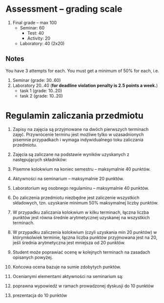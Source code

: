# Assessment – grading scale

1. Final grade – max 100
   - Seminar: 60
     - Test: 40
     - Activity: 20
   - Laboratory: 40 (2x20)

## Notes

You have 3 attempts for each.
You must get a minimum of 50% for each, i.e.

1. Seminar (grade: 30..60)
1. Laboratory 20..40 (**for deadline violation penalty is 2.5 points a week.**)
    - task 1  (grade: 10..20)
    - task 2  (grade: 10..20)

# Regulamin zaliczania przedmiotu

1. Zapisy na zajęcia są przyjmowane na dwóch pierwszych terminach zajęć. Przywrócenie terminu jest możliwe tylko w uzasadnionych pisemnie przypadkach i wymaga indywidualnego toku zaliczania przedmiotu.
 
2. Zajęcia są zaliczane na podstawie wyników uzyskanych z następujących składników:

  1.	Pisemne kolokwium na koniec semestru – maksymalnie 40 punktów.
  1.	Aktywności na seminarium – maksymalnie 20 punktów.
  1.	Laboratorium wg osobnego regulaminu – maksymalnie 40 punktów.

2.	Do zaliczenia przedmiotu niezbędne jest zaliczenie wszystkich składowych, tzn. uzyskanie minimum 50% maksymalnej liczby punktów. 

3.	W przypadku zaliczania kolokwium w kilku terminach, łączna liczba punktów jest równa średnie arytmetycznej uzyskanej na wszystkich terminach.

4.	W przypadku zaliczenia kolokwium (czyli uzyskania min 20 punktów) w którymkolwiek terminie, łączna liczba punktów przyjmowana jest na 20, jeśli średnia arytmetyczna jest mniejsza od 20 punktów.

5.	Student może poprawiać ocenę w kolejnych terminach na zasadach opisanych powyżej.

6.	Końcowa ocena bazuje na sumie zdobytych punktów.

7.	Ocenianymi elementami aktywności na seminarium są:
  1.	poprawna wypowiedź w ramach prowadzonej dyskusji do 10 punktów
  2.	prezentacja do 10 punktów
